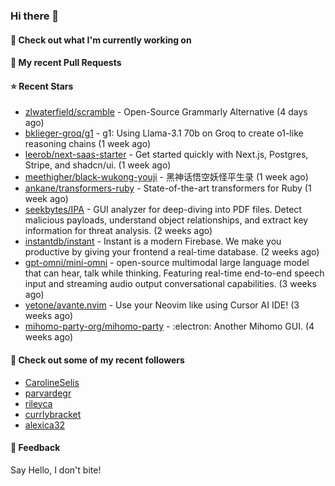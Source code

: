 ### Hi there 👋

#### 👷 Check out what I'm currently working on

#### 🔨 My recent Pull Requests


#### ⭐ Recent Stars

- [zlwaterfield/scramble](https://github.com/zlwaterfield/scramble) - Open-Source Grammarly Alternative (4 days ago)
- [bklieger-groq/g1](https://github.com/bklieger-groq/g1) - g1: Using Llama-3.1 70b on Groq to create o1-like reasoning chains (1 week ago)
- [leerob/next-saas-starter](https://github.com/leerob/next-saas-starter) - Get started quickly with Next.js, Postgres, Stripe, and shadcn/ui. (1 week ago)
- [meethigher/black-wukong-youji](https://github.com/meethigher/black-wukong-youji) - 黑神话悟空妖怪平生录 (1 week ago)
- [ankane/transformers-ruby](https://github.com/ankane/transformers-ruby) - State-of-the-art transformers for Ruby (1 week ago)
- [seekbytes/IPA](https://github.com/seekbytes/IPA) - GUI analyzer for deep-diving into PDF files. Detect malicious payloads, understand object relationships, and extract key information for threat analysis. (2 weeks ago)
- [instantdb/instant](https://github.com/instantdb/instant) - Instant is a modern Firebase. We make you productive by giving your frontend a real-time database. (2 weeks ago)
- [gpt-omni/mini-omni](https://github.com/gpt-omni/mini-omni) - open-source multimodal large language model that can hear, talk while thinking. Featuring real-time end-to-end speech input and streaming audio output conversational capabilities.  (3 weeks ago)
- [yetone/avante.nvim](https://github.com/yetone/avante.nvim) - Use your Neovim like using Cursor AI IDE! (3 weeks ago)
- [mihomo-party-org/mihomo-party](https://github.com/mihomo-party-org/mihomo-party) - :electron: Another Mihomo GUI.  (4 weeks ago)

#### 👯 Check out some of my recent followers

- [CarolineSelis](https://github.com/CarolineSelis)
- [parvardegr](https://github.com/parvardegr)
- [rileyca](https://github.com/rileyca)
- [currlybracket](https://github.com/currlybracket)
- [alexica32](https://github.com/alexica32)

#### 💬 Feedback

Say Hello, I don't bite!